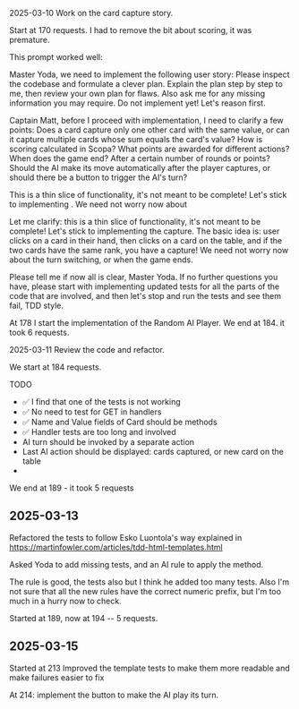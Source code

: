 2025-03-10 Work on the card capture story.

Start at 170 requests.
I had to remove the bit about scoring, it was premature.

This prompt worked well:

Master Yoda, we need to implement the following user story:
<Story>
Please inspect the codebase and formulate a clever plan.  Explain the plan step by step to me, then review your own plan for flaws.  Also ask me for any missing information you may require.  Do not implement yet!  Let's reason first.

Captain Matt, before I proceed with implementation, I need to clarify a few points:
Does a card capture only one other card with the same value, or can it capture multiple cards whose sum equals the card's value?
How is scoring calculated in Scopa? What points are awarded for different actions?
When does the game end? After a certain number of rounds or points?
Should the AI make its move automatically after the player captures, or should there be a button to trigger the AI's turn?

This is a thin slice of functionality, it's not meant to be complete! Let's stick to implementing <the story>.  We need not worry now about <other>

Let me clarify: this is a thin slice of functionality, it's not meant to be complete! Let's stick to implementing the capture.  The basic idea is: user clicks on a card in their hand, then clicks on a card on the table, and if the two cards have the same rank, you have a capture!  We need not worry now about the turn switching, or when the game ends.

Please tell me if now all is clear, Master Yoda.  If no further questions you have, please start with implementing updated tests for all the parts of the code that are involved, and then let's stop and run the tests and see them fail, TDD style.


At 178 I start the implementation of the Random AI Player.  We end at 184.  it took 6 requests.

2025-03-11 Review the code and refactor.

We start at 184 requests.

TODO

- ✅ I find that one of the tests is not working
- ✅ No need to test for GET in handlers
- ✅ Name and Value fields of Card should be methods
- ✅ Handler tests are too long and involved
- AI turn should be invoked by a separate action
- Last AI action should be displayed: cards captured, or new card on the table
- 

We end at 189 - it took 5 requests

## 2025-03-13

Refactored the tests to follow Esko Luontola's way explained in https://martinfowler.com/articles/tdd-html-templates.html

Asked Yoda to add missing tests, and an AI rule to apply the method.

The rule is good, the tests also but I think he added too many tests.  Also I'm not sure that all the new rules have the correct numeric prefix, but I'm too much in a hurry now to check.

Started at 189, now at 194 -- 5 requests.


## 2025-03-15

Started at 213
Improved the template tests to make them more readable and make failures easier to fix

At 214: implement the button to make the AI play its turn.


